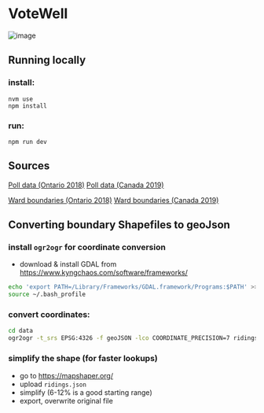 # VoteWell

![image](https://user-images.githubusercontent.com/3444/41066564-3b7dd04a-69b0-11e8-8a5e-6318af2139cf.png)

## Running locally

### install:
```console
nvm use
npm install
```

### run:
```console
npm run dev
```

## Sources

[Poll data (Ontario 2018)](http://www.calculatedpolitics.com/project/2018-ontario/)
[Poll data (Canada 2019)](https://www.calculatedpolitics.com/project/2019-canada-election/)

[Ward boundaries (Ontario 2018)](https://www.elections.on.ca/en/voting-in-ontario/electoral-districts/current-electoral-district-maps.html)
[Ward boundaries (Canada 2019)](https://open.canada.ca/data/en/dataset/737be5ea-27cf-48a3-91d6-e835f11834b0)


## Converting boundary Shapefiles to geoJson

### install `ogr2ogr` for coordinate conversion

- download & install GDAL from https://www.kyngchaos.com/software/frameworks/
```bash
echo 'export PATH=/Library/Frameworks/GDAL.framework/Programs:$PATH' >> ~/.bash_profile
source ~/.bash_profile
 ```

### convert coordinates:
```bash
cd data
ogr2ogr -t_srs EPSG:4326 -f geoJSON -lco COORDINATE_PRECISION=7 ridings.json path/to/your_shapefile.shp
```

### simplify the shape (for faster lookups)
- go to https://mapshaper.org/
- upload `ridings.json`
- simplify (6-12% is a good starting range)
- export, overwrite original file

